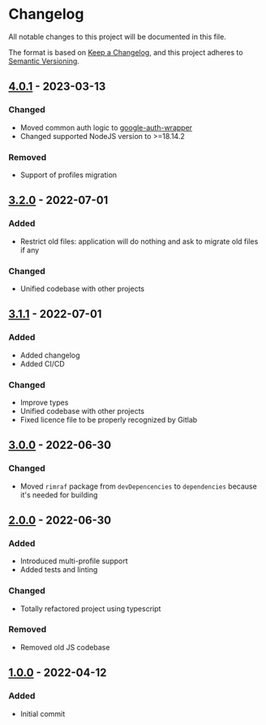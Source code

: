 # Changelog

All notable changes to this project will be documented in this file.

The format is based on [Keep a Changelog](https://keepachangelog.com/en/1.0.0/),
and this project adheres to [Semantic Versioning](https://semver.org/spec/v2.0.0.html).

## [4.0.1](../../tags/v4.0.1) - 2023-03-13

### Changed
- Moved common auth logic to [google-auth-wrapper](https://gitlab.com/anmiles/google-auth-wrapper)
- Changed supported NodeJS version to >=18.14.2
### Removed
- Support of profiles migration

## [3.2.0](../../tags/v3.2.0) - 2022-07-01
### Added
- Restrict old files: application will do nothing and ask to migrate old files if any
### Changed
- Unified codebase with other projects

## [3.1.1](../../tags/v3.1.0) - 2022-07-01
### Added
- Added changelog
- Added CI/CD
### Changed
- Improve types
- Unified codebase with other projects
- Fixed licence file to be properly recognized by Gitlab

## [3.0.0](../../tags/v3.0.0) - 2022-06-30
### Changed
- Moved `rimraf` package from `devDepencencies` to `dependencies` because it's needed for building

## [2.0.0](../../tags/v2.0.0) - 2022-06-30
### Added
- Introduced multi-profile support
- Added tests and linting
### Changed
- Totally refactored project using typescript
### Removed
- Removed old JS codebase

## [1.0.0](../../tags/v1.0.0) - 2022-04-12
### Added
- Initial commit
